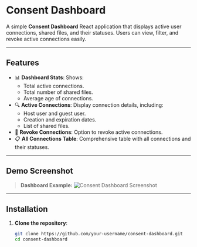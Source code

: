 # Consent Dashboard

A simple **Consent Dashboard** React application that displays active user connections, shared files, and their statuses. Users can view, filter, and revoke active connections easily.

---

## Features

- 📊 **Dashboard Stats**: Shows:
  - Total active connections.
  - Total number of shared files.
  - Average age of connections.
- 🔍 **Active Connections**: Display connection details, including:
  - Host user and guest user.
  - Creation and expiration dates.
  - List of shared files.
- 🛑 **Revoke Connections**: Option to revoke active connections.
- 📋 **All Connections Table**: Comprehensive table with all connections and their statuses.

---

## Demo Screenshot

> **Dashboard Example:**
![Consent Dashboard Screenshot](screenshot.png)

---

## Installation

1. **Clone the repository**:

   ```bash
   git clone https://github.com/your-username/consent-dashboard.git
   cd consent-dashboard
